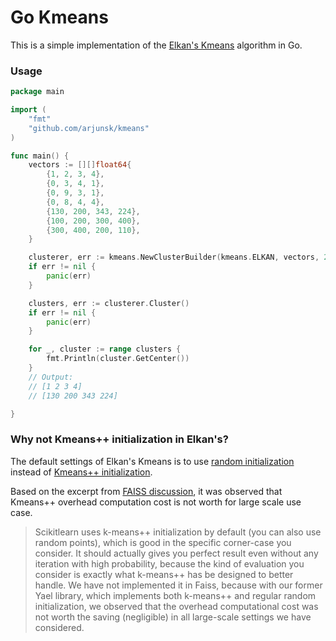 # Go Kmeans

This is a simple implementation of the [Elkan's Kmeans](https://cdn.aaai.org/ICML/2003/ICML03-022.pdf) 
algorithm in Go.

### Usage

```go
package main

import (
	"fmt"
	"github.com/arjunsk/kmeans"
)

func main() {
	vectors := [][]float64{
		{1, 2, 3, 4},
		{0, 3, 4, 1},
		{0, 9, 3, 1},
		{0, 8, 4, 4},
		{130, 200, 343, 224},
		{100, 200, 300, 400},
		{300, 400, 200, 110},
	}

	clusterer, err := kmeans.NewClusterBuilder(kmeans.ELKAN, vectors, 2).Build()
	if err != nil {
		panic(err)
	}

	clusters, err := clusterer.Cluster()
	if err != nil {
		panic(err)
	}

	for _, cluster := range clusters {
		fmt.Println(cluster.GetCenter())
	}
	// Output:
	// [1 2 3 4]
	// [130 200 343 224]

}
```

### Why not Kmeans++ initialization in Elkan's?
The default settings of Elkan's Kmeans is to use [random initialization](/initializer/random.go)
instead of  [Kmeans++ initialization](/initializer/kmeans_plus_plus.go).

Based on the excerpt from [FAISS discussion](https://github.com/facebookresearch/faiss/issues/268#issuecomment-348184505), it was observed
that Kmeans++ overhead computation cost is not worth for large scale use case.

> Scikitlearn uses k-means++ initialization by default (you can also use random points), which is good in the specific
> corner-case you consider. It should actually gives you perfect result even without any iteration with high probability,
> because the kind of evaluation you consider is exactly what k-means++ has be designed to better handle.
> We have not implemented it in Faiss, because with our former Yael library, which implements both k-means++ and regular
> random initialization, we observed that the overhead computational cost was not worth the saving (negligible) in all
> large-scale settings we have considered.
